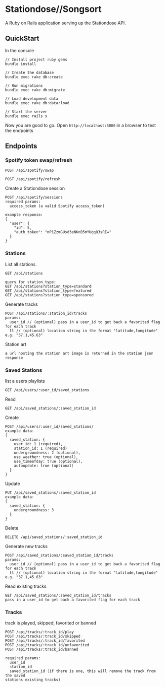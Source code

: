 Stationdose//Songsort
===================

A Ruby on Rails application serving up the Stationdose API.

## QuickStart

In the console

```
// Install project ruby gems
bundle install

// Create the database
bundle exec rake db:create

// Run migrations
bundle exec rake db:migrate

// Load development data
bundle exec rake db:data:load

// Start the server
bundle exec rails s

```
Now you are good to go. Open `http://localhost:3000` in a browser to test the endpoints

## Endpoints


### Spotify token swap/refresh

```
POST /api/spotify/swap
```

```
POST /api/spotify/refresh
```

Create a Stationdose session
```
POST /api/spotify/sessions
required params:
  access_token (a valid Spotify access_token)

example response:
{
  "user": {
    "id": 5,
    "auth_token": "nP1ZzmGUsd3eNKnB5mYUgq83sRE="
  }
}
```

### Stations

List all stations.
```
GET /api/stations

query for station_type:
GET /api/stations?station_type=standard
GET /api/stations?station_type=featured
GET /api/stations?station_type=sponsored
```

Generate tracks
```
POST /api/stations/:station_id/tracks
params: 
  user_id // (optional) pass in a user_id to get back a favorited flag for each track
  ll // (optional) location string in the format "latitude,longitude" e.g. "37.1,45.63"
```

Station art
```
a url hosting the station art image is returned in the station json response
```

### Saved Stations

list a users playlists
```
GET /api/users/:user_id/saved_stations
```

Read
```
GET /api/saved_stations/:saved_station_id
```

Create
```
POST /api/users/:user_id/saved_stations/
example data:
{
  saved_station: {
    user_id: 1 (required),
    station_id: 1 (required)
    undergroundness: 2 (optional),
    use_weather: true (optional),
    use_timeofday: true (optional),
    autoupdate: true (optional)
  }
}
```

Update
```
PUT /api/saved_stations/:saved_station_id
example data:
{
  saved_station: {
    undergroundness: 3
  }
}
```

Delete
```
DELETE /api/saved_stations/:saved_station_id
```

Generate new tracks
```
POST /api/saved_stations/:saved_station_id/tracks
params: 
  user_id // (optional) pass in a user_id to get back a favorited flag for each track
  ll // (optional) location string in the format "latitude,longitude" e.g. "37.1,45.63"
```

Read existing tracks
```
GET /api/saved_stations/:saved_station_id/tracks
pass in a user_id to get back a favorited flag for each track
```

### Tracks

track is played, skipped, favorited or banned
```
POST /api/tracks/:track_id/play
POST /api/tracks/:track_id/skipped
POST /api/tracks/:track_id/favorited
POST /api/tracks/:track_id/unfavorited
POST /api/tracks/:track_id/banned

required params:
  user_id
  station_id
  saved_station_id (if there is one, this will remove the track from the saved
stations existing tracks)
```
